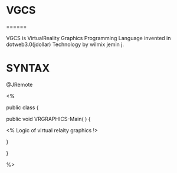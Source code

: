 # VGCS
======

VGCS   is    VirtualReality  Graphics   Programming   Language    invented   in  dotweb3.0(jdollar)  Technology   by  wilmix   jemin  j.



SYNTAX
======


<VRGRAPHICS>
@JRemote


<%


public class   <classname> {


  public void  VRGRAPHICS-Main( )
{

<%  Logic   of  virtual  relaity  graphics  !>
 
}

}



%>


</VRGRAPHICS>


